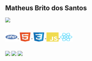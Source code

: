 ## Matheus Brito dos Santos  
 <div>
  <a href="https://github.com/matthew-sbrito">
  <img height="180em" src="https://github-readme-stats.vercel.app/api/top-langs/?username=matthew-sbrito&layout=compact&theme=dracula"/>
<div>

##
 
<div>
  <img align="center" alt="Thew-Php" height="30" width="40" src="https://raw.githubusercontent.com/devicons/devicon/master/icons/php/php-plain.svg">
  <img align="center" alt="Thew-HTML" height="30" width="40" src="https://raw.githubusercontent.com/devicons/devicon/master/icons/html5/html5-original.svg">
  <img align="center" alt="Thew-CSS" height="30" width="40" src="https://raw.githubusercontent.com/devicons/devicon/master/icons/css3/css3-original.svg">
  <img align="center" alt="Thew-Js" height="30" width="40" src="https://raw.githubusercontent.com/devicons/devicon/master/icons/javascript/javascript-plain.svg"> <img align="center" alt="Thew-Js" height="30" width="40" src="https://raw.githubusercontent.com/devicons/devicon/master/icons/react/react-original.svg">
</div> 
 
##
  <div>
  <a href = "mailto: matheusbr032@gmail.com"><img src="https://img.shields.io/badge/-Gmail-%23EA4335?style=for-the-badge&logo=gmail&logoColor=white" target="_blank"></a>
  <a href="https://www.linkedin.com/in/matheus-brito-dos-santos-a625b720a/" target="_blank"><img src="https://img.shields.io/badge/-LinkedIn-%230077B5?style=for-the-badge&logo=linkedin&logoColor=white" target="_blank"></a>
  <a href="https://www.instagram.com/matheus_brito__/" target="_blank"><img src="https://img.shields.io/badge/-Instagram-%23E4405F?style=for-the-badge&logo=instagram&logoColor=white" target="_blank"></a>
</div>
